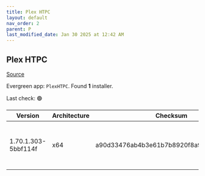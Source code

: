 ```yaml
---
title: Plex HTPC
layout: default
nav_order: 2
parent: P
last_modified_date: Jan 30 2025 at 12:42 AM
---
```


## Plex HTPC

[Source](https://www.plex.tv/media-server-downloads/)

Evergreen app: `PlexHTPC`. Found **1** installer.

Last check: 🟢

| Version             | Architecture | Checksum                                 | URI                                                                                                                                                                                                      |
| ------------------- | ------------ | ---------------------------------------- | -------------------------------------------------------------------------------------------------------------------------------------------------------------------------------------------------------- |
| 1.70.1.303-5bbf114f | x64          | a90d33476ab4b3e61b7b8920f8a92c89e748bc6d | [https://downloads.plex.tv/htpc/1.70.1.303-5bbf114f/windows/PlexHTPC-1.70.1.303-5bbf114f-x86_64.exe](https://downloads.plex.tv/htpc/1.70.1.303-5bbf114f/windows/PlexHTPC-1.70.1.303-5bbf114f-x86_64.exe) |
